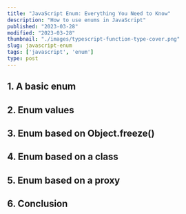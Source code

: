 ```yaml
---
title: "JavaScript Enum: Everything You Need to Know"
description: "How to use enums in JavaScript"
published: "2023-03-28"
modified: "2023-03-28"
thumbnail: "./images/typescript-function-type-cover.png"
slug: javascript-enum
tags: ['javascript', 'enum']
type: post
---
```




## 1. A basic enum

## 2. Enum values

## 3. Enum based on Object.freeze()

## 4. Enum based on a class

## 5. Enum based on a proxy

## 6. Conclusion

